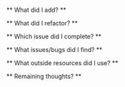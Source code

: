 ** What did I add? **

** What did I refactor? **

** Which issue did I complete? **

** What issues/bugs did I find? **

** What outside resources did I use? **

** Remaining thoughts? **
